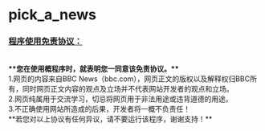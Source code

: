 # pick_a_news
<h3><b><u>程序使用免责协议：</u></b></h3><br>
<b>**您在使用概程序时，就表明您一同意该免责协议。**</b><br>
1.网页的内容来自BBC News（bbc.com），网页正文的版权以及解释权归BBC所有，同时网页正文内容的观点及立场并不代表网站开发者的观点和立场。<br>
2.网页纯属用于交流学习，切忌将网页用于非法用途或违背道德的用途。<br>
3.不正确使用网站所造成的后果，开发者将一概不负责任！<br>
**若您对以上协议有任何异议，请不要运行该程序，谢谢支持！**<br>
